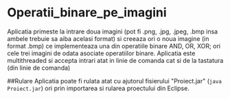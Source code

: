 # Operatii_binare_pe_imagini

Aplicatia primeste la intrare doua imagini (pot fi .png, .jpg, .jpeg, .bmp insa ambele trebuie sa aiba acelasi format) si creeaza ori o noua imagine (in format .bmp) ce implementeaza una din operatiile binare AND, OR, XOR; ori cele trei imagini de odata asociate operatiilor binare. Aplicatia este multithreaded si accepta intrari atat in linie de comanda cat si de la tastatura (din linie de comanda)

##Rulare
Aplicatia poate fi rulata atat cu ajutorul fisierului "Proiect.jar" (```java Proiect.jar```) ori prin importarea si rularea proectului din Eclipse.
